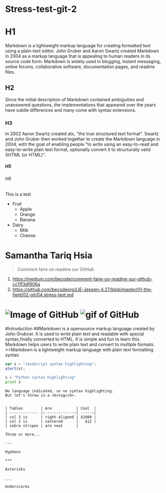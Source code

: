 
# Stress-test-git-2

# H1
Markdown is a lightweight markup language for creating formatted text using a plain-text editor. John Gruber and Aaron Swartz created Markdown in 2004 as a markup language that is appealing to human readers in its source code form. Markdown is widely used in blogging, instant messaging, online forums, collaborative software, documentation pages, and readme files. 
## H2
Since the initial description of Markdown contained ambiguities and unanswered questions, the implementations that appeared over the years have subtle differences and many come with syntax extensions. 
### H3
In 2002 Aaron Swartz created atx, "the true structured text format". Swartz and John Gruber then worked together to create the Markdown language in 2004, with the goal of enabling people "to write using an easy-to-read and easy-to-write plain text format, optionally convert it to structurally valid XHTML (or HTML)".
##### H5
###### H6
This is a test

* Fruit
  * Apple
  * Orange
  * Banana
* Dairy
  * Milk
  * Cheese

Samantha Tariq Hsia
=======


> Comment faire un readme sur GitHub
1. https://medium.com/becode/comment-faire-un-readme-sur-github-cc11f3df606a
2. https://github.com/becodeorg/LIE-Jepsen-4.27/blob/master/01-the-field/02-git/04.stress-test.md

![Image of GitHub](https://cdn0.tnwcdn.com/wp-content/blogs.dir/1/files/2018/03/GitHub-brave-hed-796x418.jpg)
![gif of GitHub](https://hackernoon.com/hn-images/1*zm5NLjdhGd3VVTA2u-xEPg.gif)
=======

#Introduction
##Markdown is a opensource markup language created by John Grubcer. It is used to write plain text and readable with special syntax,finally converted to HTML. It is simple and fun to learn this. Markdown helps users to write plain text and convert to multiple formats. >>Markdown is a lightweight markup language with plain text formatting syntax.

<script type="text/javascript">
    alert("Hello!");
</script>

```javascript
var s = "JavaScript syntax highlighting";
alert(s);
```
 
```python
s = "Python syntax highlighting"
print s
```
 
```
No language indicated, so no syntax highlighting. 
But let's throw in a <b>tag</b>.


| Tables        | Are           | Cool  |
| ------------- |:-------------:| -----:|
| col 3 is      | right-aligned | $1600 |
| col 2 is      | centered      |   $12 |
| zebra stripes | are neat      |    

Three or more...

---

Hyphens

***

Asterisks

___

Underscores




